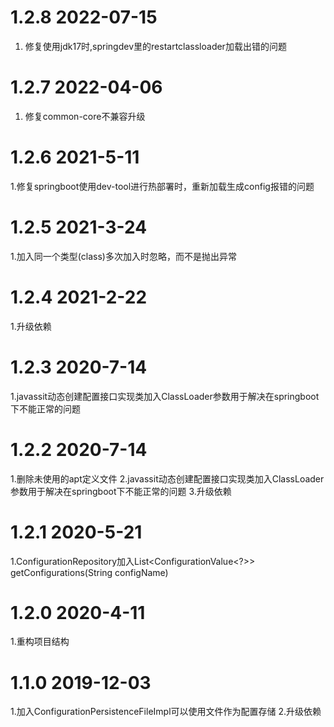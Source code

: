 # 1.2.8 2022-07-15
1. 修复使用jdk17时,springdev里的restartclassloader加载出错的问题

# 1.2.7 2022-04-06
1. 修复common-core不兼容升级

# 1.2.6 2021-5-11
1.修复springboot使用dev-tool进行热部署时，重新加载生成config报错的问题

# 1.2.5 2021-3-24
1.加入同一个类型(class)多次加入时忽略，而不是抛出异常

# 1.2.4 2021-2-22
1.升级依赖

# 1.2.3 2020-7-14
1.javassit动态创建配置接口实现类加入ClassLoader参数用于解决在springboot下不能正常的问题
    

# 1.2.2 2020-7-14
1.删除未使用的apt定义文件
2.javassit动态创建配置接口实现类加入ClassLoader参数用于解决在springboot下不能正常的问题
3.升级依赖

# 1.2.1 2020-5-21
1.ConfigurationRepository加入List<ConfigurationValue<?>> getConfigurations(String configName)

# 1.2.0 2020-4-11
1.重构项目结构

# 1.1.0 2019-12-03
1.加入ConfigurationPersistenceFileImpl可以使用文件作为配置存储
2.升级依赖